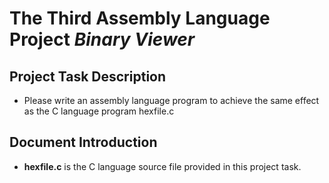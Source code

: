 # The Third Assembly Language Project *Binary Viewer*
## Project Task Description
* Please write an assembly language program to achieve the same effect as the C language program hexfile.c
## Document Introduction
* **hexfile.c** is the C language source file provided in this project task.
